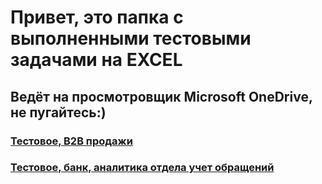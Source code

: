 # Привет, это папка с выполненными тестовыми задачами на EXCEL
## Ведёт на просмотровщик Microsoft OneDrive, не пугайтесь:)
### [Тестовое, B2B продажи](https://1drv.ms/x/s!AsLqH3zt8IIOgggdaZhk5YvXYTzk?e=G2TJam)  
### [Тестовое, банк, аналитика отдела учет обращений](https://1drv.ms/x/s!AsLqH3zt8IIOggqbv9hXt7j4Axxp?e=kbL7b5)
